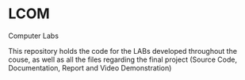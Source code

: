 # LCOM
Computer Labs 

This repository holds the code for the LABs developed throughout the couse, as well as all the files regarding the final project (Source Code, Documentation, Report and Video Demonstration)
